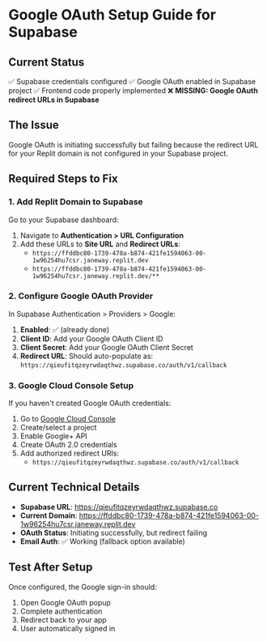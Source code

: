 # Google OAuth Setup Guide for Supabase

## Current Status
✅ Supabase credentials configured
✅ Google OAuth enabled in Supabase project 
✅ Frontend code properly implemented
❌ **MISSING: Google OAuth redirect URLs in Supabase**

## The Issue
Google OAuth is initiating successfully but failing because the redirect URL for your Replit domain is not configured in your Supabase project.

## Required Steps to Fix

### 1. Add Replit Domain to Supabase
Go to your Supabase dashboard:
1. Navigate to **Authentication > URL Configuration**
2. Add these URLs to **Site URL** and **Redirect URLs**:
   - `https://ffddbc80-1739-478a-b874-421fe1594063-00-1w96254hu7csr.janeway.replit.dev`
   - `https://ffddbc80-1739-478a-b874-421fe1594063-00-1w96254hu7csr.janeway.replit.dev/**`

### 2. Configure Google OAuth Provider
In Supabase Authentication > Providers > Google:
1. **Enabled**: ✅ (already done)
2. **Client ID**: Add your Google OAuth Client ID
3. **Client Secret**: Add your Google OAuth Client Secret
4. **Redirect URL**: Should auto-populate as:
   `https://qieufitqzeyrwdaqthwz.supabase.co/auth/v1/callback`

### 3. Google Cloud Console Setup
If you haven't created Google OAuth credentials:
1. Go to [Google Cloud Console](https://console.cloud.google.com/)
2. Create/select a project
3. Enable Google+ API
4. Create OAuth 2.0 credentials
5. Add authorized redirect URIs:
   - `https://qieufitqzeyrwdaqthwz.supabase.co/auth/v1/callback`

## Current Technical Details
- **Supabase URL**: https://qieufitqzeyrwdaqthwz.supabase.co
- **Current Domain**: https://ffddbc80-1739-478a-b874-421fe1594063-00-1w96254hu7csr.janeway.replit.dev
- **OAuth Status**: Initiating successfully, but redirect failing
- **Email Auth**: ✅ Working (fallback option available)

## Test After Setup
Once configured, the Google sign-in should:
1. Open Google OAuth popup
2. Complete authentication
3. Redirect back to your app
4. User automatically signed in